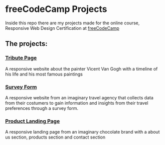 # freeCodeCamp Projects

Inside this repo there are my projects made for the online course, Responsive Web Design Certification at [freeCodeCamp](https://freecodecamp.org)

## The projects:

### <a href="https://github.com/saraiovieira/fccWebDesign/tree/main/TributePage"> Tribute Page </a>

A responsive website about the painter Vicent Van Gogh with a timeline of his life and his most famous paintings

### <a href="https://github.com/saraiovieira/fccWebDesign/tree/main/SurveyForm"> Survey Form </a>

A responsive website from an imaginary travel agency that collects data from their costumers to gain information and insights from their travel preferences through a survey form.

### <a href="https://github.com/saraiovieira/fccWebDesign/tree/main/ProductLandingPage"> Product Landing Page </a>

A responsive landing page from an imaginary chocolate brand with a about us section, products section and contact section
